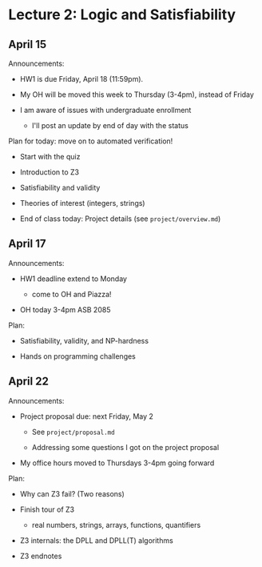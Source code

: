# Lecture 2: Logic and Satisfiability

## April 15

Announcements:

- HW1 is due Friday, April 18 (11:59pm).

- My OH will be moved this week to Thursday (3-4pm), instead of Friday

- I am aware of issues with undergraduate enrollment
    + I'll post an update by end of day with the status

Plan for today:
move on to automated verification!

- Start with the quiz

- Introduction to Z3

- Satisfiability and validity

- Theories of interest (integers, strings)

- End of class today: Project details (see `project/overview.md`)

## April 17

Announcements:

- HW1 deadline extend to Monday

    + come to OH and Piazza!

- OH today 3-4pm ASB 2085

Plan:

- Satisfiability, validity, and NP-hardness

- Hands on programming challenges

## April 22

Announcements:

- Project proposal due: next Friday, May 2

    + See `project/proposal.md`

    + Addressing some questions I got on the project proposal

- My office hours moved to Thursdays 3-4pm going forward

Plan:

- Why can Z3 fail? (Two reasons)

- Finish tour of Z3

    + real numbers, strings, arrays, functions, quantifiers

- Z3 internals: the DPLL and DPLL(T) algorithms

- Z3 endnotes
